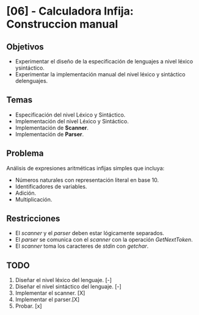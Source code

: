 # [06] - Calculadora Infija: Construccion manual

## Objetivos

- Experimentar  el  diseño  de  la  especificación  de  lenguajes  a  nivel  léxico  ysintáctico.
- Experimentar  la  implementación  manual  del  nivel  léxico  y  sintáctico  delenguajes.

## Temas

- Especificación del nivel Léxico y Sintáctico.
- Implementación del nivel Léxico y Sintáctico.
- Implementación de **Scanner**.
- Implementación de **Parser**.

## Problema

Análisis de expresiones aritméticas infijas simples que incluya:

- Números naturales con representación literal en base 10.
- Identificadores de variables.
- Adición.
- Multiplicación.

## Restricciones

- El *scanner* y el *parser* deben estar lógicamente separados.
- El  *parser*  se  comunica  con  el  *scanner*  con  la  operación  *GetNextToken*.
- El *scanner* toma los caracteres de *stdin* con *getchar*.

## TODO

1. Diseñar el nivel léxico del lenguaje. [-]
2. Diseñar el nivel sintáctico del lenguaje. [-]
3. Implementar el scanner. [X]
4. Implementar el parser.[X]
5. Probar. [x]
